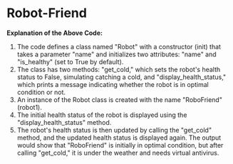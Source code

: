 # Robot-Friend
<b>Explanation of the Above Code:</b>
1) The code defines a class named "Robot" with a constructor (init) that takes a parameter "name" and initializes two attributes: "name" and "is_healthy" (set to True by default).
2) The class has two methods: "get_cold," which sets the robot's health status to False, simulating catching a cold, and "display_health_status," which prints a message indicating whether the robot is in optimal condition or not.
3) An instance of the Robot class is created with the name "RoboFriend" (robot1).
4) The initial health status of the robot is displayed using the "display_health_status" method.
5) The robot's health status is then updated by calling the "get_cold" method, and the updated health status is displayed again. The output would show that "RoboFriend" is initially in optimal condition, but after calling "get_cold," it is under the weather and needs virtual antivirus.
